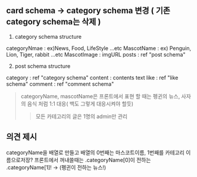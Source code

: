 ## card schema -> category schema 변경 ( 기존 category schema는 삭제 )

1. category schema structure

categoryNmae : ex)News, Food, LifeStyle ...etc
MascotName : ex) Penguin, Lion, Tiger, rabbit ...etc 
MascotImage : imgURL
posts : ref "post schema"

2. post schema structure

category : ref "category schema"
content : contents text
like : ref "like schema"
comment : ref "comment schema"

> categoryName, mascotName은 프론트에서 표현 할 때는 펭귄의 뉴스, 사자의 음식 처럼 1:1 대응( 백도 그렇게 대응시켜야 할듯) 
>> 모든 카테고리의 글은 1명의 admin만 관리

## 의견 제시

categoryName을 배열로 만들고 배열의 0번째는 마스코트이름, 1번째를 카테고리 이름으로저장?
프론트에서 꺼내쓸때는 .categoryName[0]이 전하는 .categoryName[1]! -> (펭귄이 전하는 뉴스!)